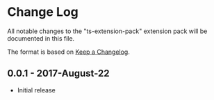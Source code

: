 # Change Log

All notable changes to the "ts-extension-pack" extension pack will be documented in this file.

The format is based on [Keep a Changelog](http://keepachangelog.com/).

## 0.0.1 - 2017-August-22
- Initial release